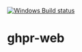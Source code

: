 [![Windows Build status](https://ci.appveyor.com/api/projects/status/github/elv1s42/ghpr-web?branch=master&svg=true)](https://ci.appveyor.com/project/elv1s42/ghpr-web/branch/master)

# ghpr-web
